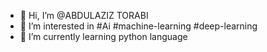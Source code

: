 - 👋 Hi, I’m @ABDULAZIZ TORABI
- 👀 I’m interested in #Ai #machine-learning #deep-learning
- 🌱 I’m currently learning python language

